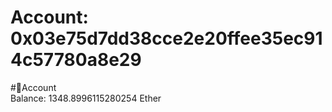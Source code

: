 
Account: 0x03e75d7dd38cce2e20ffee35ec914c57780a8e29
===================================================
  
#📜Account  
Balance: 1348.8996115280254 Ether